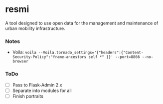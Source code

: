 # resmi

A tool designed to use open data for the management and maintenance of urban mobility infrastructure. 


### Notes

- Voila: `voila --Voila.tornado_settings='{"headers":{"Content-Security-Policy":"frame-ancestors self *" }}' --port=8866 --no-browser`


### ToDo

- [ ] Pass to Flask-Admin 2.x
- [ ] Separate into modules for all
- [ ] Finish portraits
